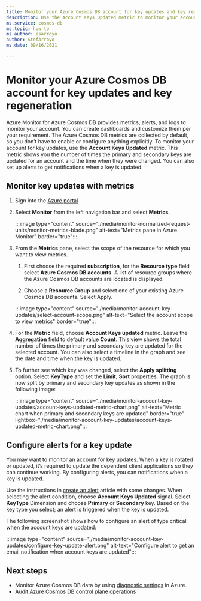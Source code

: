 ```yaml
---
title: Monitor your Azure Cosmos DB account for key updates and key regeneration
description: Use the Account Keys Updated metric to monitor your account for key updates. This metric shows you the number of times the primary and secondary keys are updated for an account and the time when they were changed.
ms.service: cosmos-db
ms.topic: how-to
ms.author: esarroyo
author: StefArroyo 
ms.date: 09/16/2021

---
```


# Monitor your Azure Cosmos DB account for key updates and key regeneration

Azure Monitor for Azure Cosmos DB provides metrics, alerts, and logs to monitor your account. You can create dashboards and customize them per your requirement. The Azure Cosmos DB metrics are collected by default, so you don’t have to enable or configure anything explicitly. To monitor your account for key updates, use the **Account Keys Updated** metric. This metric shows you the number of times the primary and secondary keys are updated for an account and the time when they were changed. You can also set up alerts to get notifications when a key is updated.

## Monitor key updates with metrics

1. Sign into the [Azure portal](https://portal.azure.com/)

1. Select **Monitor** from the left navigation bar and select **Metrics**.

   :::image type="content" source="./media/monitor-normalized-request-units/monitor-metrics-blade.png" alt-text="Metrics pane in Azure Monitor" border="true":::

1. From the **Metrics** pane, select the scope of the resource for which you want to view metrics.

   1. First choose the required **subscription**, for the **Resource type** field select **Azure Cosmos DB accounts**. A list of resource groups where the Azure Cosmos DB accounts are located is displayed.

   1. Choose a **Resource Group** and select one of your existing Azure Cosmos DB accounts. Select Apply.

   :::image type="content" source="./media/monitor-account-key-updates/select-account-scope.png" alt-text="Select the account scope to view metrics" border="true":::

1. For the **Metric** field, choose **Account Keys updated** metric. Leave the **Aggregation** field to default value **Count**. This view shows the total number of times the primary and secondary key are updated for the selected account. You can also select a timeline in the graph and see the date and time when the key is updated.

1. To further see which key was changed, select the **Apply splitting** option. Select  **KeyType** and set the **Limit**, **Sort** properties. The graph is now split by primary and secondary key updates as shown in the following image:

   :::image type="content" source="./media/monitor-account-key-updates/account-keys-updated-metric-chart.png" alt-text="Metric chart when primary and secondary keys are updated" border="true" lightbox="./media/monitor-account-key-updates/account-keys-updated-metric-chart.png":::

## Configure alerts for a key update

You may want to monitor an account for key updates. When a key is rotated or updated, it’s required to update the dependent client applications so they can continue working. By configuring alerts, you can notifications when a key is updated.

Use the instructions in [create an alert](create-alerts.md) article with some changes. When selecting the alert condition, choose **Account Keys Updated** signal. Select **KeyType** Dimension and choose **Primary** or **Secondary** key. Based on the key type you select; an alert is triggered when the key is updated.

The following screenshot shows how to configure an alert of type critical when the account keys are updated:

:::image type="content" source="./media/monitor-account-key-updates/configure-key-update-alert.png" alt-text="Configure alert to get an email notification when account keys are updated":::

## Next steps

* Monitor Azure Cosmos DB data by using [diagnostic settings](cosmosdb-monitor-resource-logs.md) in Azure.
* [Audit Azure Cosmos DB control plane operations](audit-control-plane-logs.md)